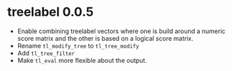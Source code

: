 # treelabel 0.0.5

* Enable combining treelabel vectors where one is build around a numeric score matrix and the other
is based on a logical score matrix.
* Rename `tl_modify_tree` to `tl_tree_modify`
* Add `tl_tree_filter`
* Make `tl_eval` more flexible about the output.
